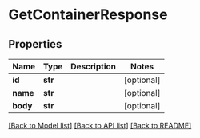 # GetContainerResponse

## Properties

Name | Type | Description | Notes
------------ | ------------- | ------------- | -------------
**id** | **str** |  | [optional]
**name** | **str** |  | [optional]
**body** | **str** |  | [optional]

[[Back to Model list]](../README.md#documentation-for-models) [[Back to API list]](../README.md#documentation-for-api-endpoints) [[Back to README]](../README.md)
